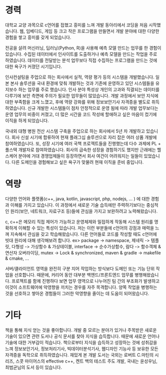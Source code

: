 # 경력
 대학교 교양 과목으로 c언어를 접했고 흥미를 느껴 개발 동아리에서 코딩을 처음 시작했습니다. 웹, 임베디드, 게임 등 크고 작은 프로그램을 만들면서 개발 분야에 대한 다양한 경험을 쌓고 흥미를 갖게 되었습니다.

전공을 살려 머신러닝, 딥러닝(Python, R)을 사용해 예측 모델 만드는 업무를 한 경험이 있습니다. 수집된 데이터에서 인사이트를 도출하거나 예측 모델을 만드는 작업을 주로 하였습니다. 데이터를 전달받는 분석 업무보다 직접 수집하는 프로그램을 만드는 것에 대한 욕구가 커졌던 시기입니다.

 인사컨설팅을 주업으로 하는 회사에서 실적, 역량 평가 등의 시스템을 개발했습니다. 일본 본사 솔루션을 국내 환경에 맞춰 개발하는 것과 기존에 운영하고 있던 시스템들을 유지보수 하는 업무를 주로 했습니다. 
 인사 분야 특성상 개인의 고과와 직결되는 데이터를 다루기에 보안 측면에 주의가 필요한 업무들이 많았습니다. 개발 과정에서 보안 지식에 대한 부족함을 크게 느꼈고, 후에 역량 강화를 위해 정보보안기사 자격증을 별도로 취득하였습니다. 
 신규 개발한 시스템들이 점차 안정적으로 운영 됨에 따라 개발 업무보다는 운영 업무의 비중이 커졌고, 더 많은 시간을 코드 작성에 할애하고 싶은 마음이 컸기에 이직을 하게 되었습니다.

 국내외 대형 병원 전산 시스템 구축을 주업으로 하는 회사에서 5년 차 개발하고 있습니다. 회사 신설 시기에 합류하여 현재 플래그십 솔루션으로 자리 잡은 여러 상품 개발에 참여하였습니다. 또, 성장 시기에 여러 국책 프로젝트들을 진행했는데 다수 과제에 PL + 풀스택 개발자로 참여하였습니다. 회사의 급속한 성장을 경험하기도 했지만 근래에는 헬스케어 분야에 거대 경쟁업체들이 등장하면서 회사 여건이 어려워지는 일들이 있었습니다. 다른 도메인을 경험해보고 싶은 욕구가 맞물려 현재 이직을 준비 중입니다.


# 역량
 다양한 언어와 플랫폼(c++, java, kotlin, javascript, php, nodejs, … ) 에 대한 경험과 이해를 가지고 있습니다. 이 과정에서 새로운 기술 습득에만 주력하기보다는 중심적인 원리(보안, 네트워크, 자료구조 등)들에 관심을 가지고 보완하려고 노력해왔습니다.
 
 c, c++은 메모리 직접 제어가 가능하고 운영체제와 밀접하게 작동해 시스템 원리를 명확하게 이해할 수 있는 특성이 있습니다. 저는 이런 부분들에 c언어의 강점과 매력을 느껴 지속해서 관심을 갖고 학습해왔습니다. 다른 언어들로 코드를 작성할 때도 c언어에 빗대 원리에 대해 생각해보려 합니다.
 ex> package -> namespace, 제네릭 -> 템플릿, 다형성 -> 가상함수 & 가상테이블, interface -> 순수가상함수, 람다 -> 함수객체 & 연산자 오버라이딩, mutex -> Lock & synchronized, maven & gradle -> makefile & cmake, ...

 서버/클라이언트 영역을 완전히 구분 지어 작업하는 방식보다 도메인 또는 기능 단위 작업을 선호합니다. 때문에, 커리어 동안 대부분 백엔드/프론트엔드 업무를 병행해왔습니다. 프로젝트를 함께 진행하다 보면 업무 영역으로 나누어진 팀 간의 부조화가 발생하고 이것이 소프트웨어에 악영향을 끼치는 경우를 자주 목격합니다. 양쪽 작업을 병행하는 것을 선호하고 쌓아온 경험들이 그러한 악영향을 줄이는 데 도움이 되어왔습니다.


# 기타
 책을 통해 지식 얻는 것을 좋아합니다. 개발 중 모르는 분야가 있거나 주목받은 새로운 기술이 있으면 관련 도서나 공식 문서를 찾아 지식을 습득합니다. 때문에 새로운 언어나 기술에 대한 거부감이 적습니다. 책으로부터 지식을 습득하고 성장하는 것에 성취감을 느껴 정보보안기사, 정보처리기사, 빅데이터분석기사, 웹디자인 기능사 등 보유한 모든 자격증을 독학으로 취득하였습니다. 
재밌게 본 개발 도서는 국외는 로버트 C.마틴의 시리즈, 스콧 마이어스의 effective c++, 켄트 백의 테스트 주도 개발, 국내는 윤성우님, 최범균님의 도서 등이 있습니다.